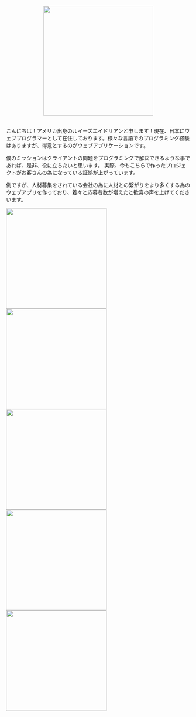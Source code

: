 
<div align="center"><img width="300" src="http://os3-366-16227.vs.sakura.ne.jp/portfolio/img/about.jpeg"></div>
<br>
<p>こんにちは！アメリカ出身のルイーズエイドリアンと申します！現在、日本にウェブプログラマーとして在住しております。様々な言語でのプログラミング経験はありますが、得意とするのがウェブアプリケーションです。

僕のミッションはクライアントの問題をプログラミングで解決できるような事であれば、是非、役に立ちたいと思います。
実際、今もこちらで作ったプロジェクトがお客さんの為になっている証拠が上がっています。

例ですが、人材募集をされている会社の為に人材との繋がりをより多くする為のウェブアプリを作っており、着々と応募者数が増えたと歓喜の声を上げてくださいます。</p>

<div>
    <img width="275" src="http://os3-366-16227.vs.sakura.ne.jp/portfolio/img/1.jpeg">
    <img width="275" src="http://os3-366-16227.vs.sakura.ne.jp/portfolio/img/2.jpeg">
    <img width="275" src="http://os3-366-16227.vs.sakura.ne.jp/portfolio/img/3.jpeg">
    <img width="275" src="http://os3-366-16227.vs.sakura.ne.jp/portfolio/img/4.jpeg">
    <img width="275" src="http://os3-366-16227.vs.sakura.ne.jp/portfolio/img/5.jpeg">
</div>